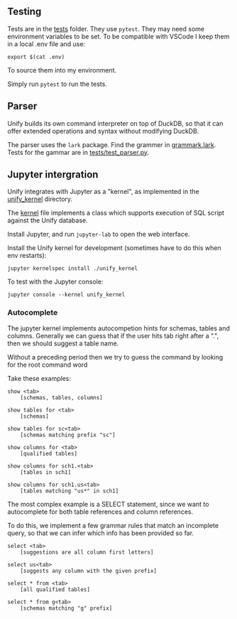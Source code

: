 ## Testing

Tests are in the [tests](./tests) folder. They use `pytest`.
They may need some environment variables to be set. To be
compatible with VSCode I keep them in a local .env file and
use:

    export $(cat .env)

To source them into my environment.

Simply run `pytest` to run the tests.

## Parser

Unify builds its own command interpreter on top of DuckDB, so that it can offer extended operations and syntax without modifying DuckDB.

The parser uses the `lark` package. Find the grammer in [grammark.lark](grammar.lark). Tests for the gammar are in [tests/test_parser.py](tests/test_parser.py).

## Jupyter intergration

Unify integrates with Jupyter as a "kernel", as implemented
in the [unify_kernel](./unify_kernel) directory.

The [kernel](./unify_kernel/kernel.py) file implements a class which supports execution of SQL script against the Unify database.

Install Jupyter, and run `jupyter-lab` to open the web interface.

Install the Unify kernel for development (sometimes have to do this when env restarts):

    jupyter kernelspec install ./unify_kernel

To test with the Jupyter console:

    jupyter console --kernel unify_kernel

### Autocomplete

The jupyter kernel implements autocompetion hints for schemas,
tables and columns. Generally we can guess that if the user hits
tab right after a ".", then we should suggest a table name. 

Without a preceding period then we try to guess the command by looking for the root command word

Take these examples:

    show <tab>
        [schemas, tables, columns]

    show tables for <tab>
        [schemas]

    show tables for sc<tab>
        [schemas matching prefix "sc"]

    show columns for <tab>
        [qualified tables]

    show columns for sch1.<tab>
        [tables in sch1]

    show columns for sch1.us<tab>
        [tables matching "us*" in sch1]

The most complex example is a SELECT statement, since we want to autocomplete for both table references and column references.

To do this, we implement a few grammar rules that match an incomplete query, so that we can infer which info has been provided so far.

    select <tab>
        [suggestions are all column first letters]

    select us<tab>
        [suggests any column with the given prefix]

    select * from <tab>
        [all qualified tables]

    select * from g<tab>
        [schemas matching "g" prefix]

